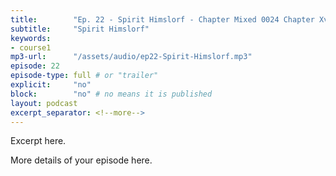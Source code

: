 ```yaml
---
title:        "Ep. 22 - Spirit Himslorf - Chapter Mixed 0024 Chapter Xviii The Gifts Of Healings Gifts Of Power The"
subtitle:     "Spirit Himslorf"
keywords:
- course1
mp3-url:      "/assets/audio/ep22-Spirit-Himslorf.mp3"
episode: 22
episode-type: full # or "trailer"
explicit:     "no"
block:        "no" # no means it is published
layout: podcast
excerpt_separator: <!--more-->
---
```

Excerpt here.
<!--more-->

More details of your episode here.
